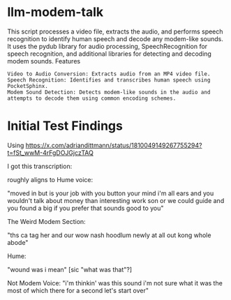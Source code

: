 # llm-modem-talk
 
This script processes a video file, extracts the audio, and performs speech recognition to identify human speech and decode any modem-like sounds. It uses the pydub library for audio processing, SpeechRecognition for speech recognition, and additional libraries for detecting and decoding modem sounds.
Features

    Video to Audio Conversion: Extracts audio from an MP4 video file.
    Speech Recognition: Identifies and transcribes human speech using PocketSphinx.
    Modem Sound Detection: Detects modem-like sounds in the audio and attempts to decode them using common encoding schemes.




# Initial Test Findings 

Using https://x.com/adriandittmann/status/1810049149267755294?t=fSt_wwM-4rFgDOJGjczTAQ 

I got this transcription: 

roughly aligns to Hume voice:

"moved in but is your job with you button your mind i'm all ears and you wouldn't talk about money than interesting work son or we could guide and you found a big if you prefer that sounds good to you" 

The Weird Modem Section:

"ths ca tag her and our wow nash hoodlum newly at all out kong whole abode"

Hume:

"wound was i mean" [sic "what was that"?]

Not Modem Voice:
"i'm thinkin' was this sound i'm not sure what it was the most of which there for a second let's start over" 

